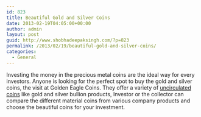 ```yaml
---
id: 823
title: Beautiful Gold and Silver Coins
date: 2013-02-19T04:05:00+00:00
author: admin
layout: post
guid: http://www.shobhadeepaksingh.com/?p=823
permalink: /2013/02/19/beautiful-gold-and-silver-coins/
categories:
  - General
---
```

Investing the money in the precious metal coins are the ideal way for every investors. Anyone is looking for the perfect spot to buy the gold and silver coins, the visit at Golden Eagle Coins. They offer a variety of [uncirculated coins](http://www.goldeneaglecoin.com/buy_silver/silver_american_eagles) like gold and silver bullion products, Investor or the collector can compare the different material coins from various company products and choose the beautiful coins for your investment.